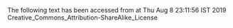 The following text has been accessed from at Thu Aug 8 23:11:56 IST 2019
Creative_Commons_Attribution-ShareAlike_License
